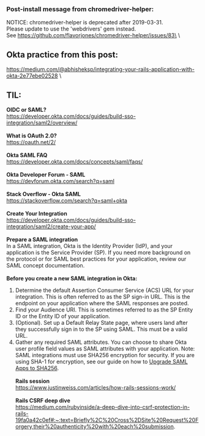 ### Post-install message from chromedriver-helper:
NOTICE: chromedriver-helper is deprecated after 2019-03-31.\
Please update to use the 'webdrivers' gem instead.\
See https://github.com/flavorjones/chromedriver-helper/issues/83\
\
## Okta practice from this post:
https://medium.com/@abhisheksp/integrating-your-rails-application-with-okta-2e77ebe02528 \

## TIL:
**OIDC or SAML?**\
https://developer.okta.com/docs/guides/build-sso-integration/saml2/overview/ \
\
**What is OAuth 2.0?**\
https://oauth.net/2/ \
\
**Okta SAML FAQ**\
https://developer.okta.com/docs/concepts/saml/faqs/ \
\
**Okta Developer Forum - SAML**\
https://devforum.okta.com/search?q=saml \
\
**Stack Overflow - Okta SAML**\
https://stackoverflow.com/search?q=saml+okta \
\
**Create Your Integration**\
https://developer.okta.com/docs/guides/build-sso-integration/saml2/create-your-app/ \
\
**Prepare a SAML integration**\
In a SAML integration, Okta is the Identity Provider (IdP), and your application is the Service Provider (SP). If you need more background on the protocol or for SAML best practices for your application, review our SAML concept documentation.\
\
**Before you create a new SAML integration in Okta:**
1. Determine the default Assertion Consumer Service (ACS) URL for your integration. This is often referred to as the SP sign-in URL. This is the endpoint on your application where the SAML responses are posted.
2. Find your Audience URI. This is sometimes referred to as the SP Entity ID or the Entity ID of your application.
3. (Optional). Set up a Default Relay State page, where users land after they successfully sign in to the SP using SAML. This must be a valid URL.
4. Gather any required SAML attributes. You can choose to share Okta user profile field values as SAML attributes with your application.
Note: SAML integrations must use SHA256 encryption for security. If you are using SHA-1 for encryption, see our guide on how to [Upgrade SAML Apps to SHA256](https://developer.okta.com/docs/guides/updating-saml-cert/overview/).\
\
**Rails session**\
https://www.justinweiss.com/articles/how-rails-sessions-work/ \
\
**Rails CSRF deep dive**\
https://medium.com/rubyinside/a-deep-dive-into-csrf-protection-in-rails-19fa0a42c0ef#:~:text=Briefly%2C%20Cross%2DSite%20Request%20Forgery,their%20authenticity%20with%20each%20submission.